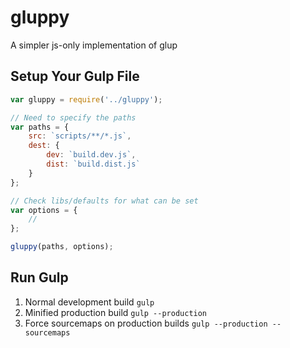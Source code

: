 # gluppy
A simpler js-only implementation of glup

## Setup Your Gulp File
```javascript
var gluppy = require('../gluppy');

// Need to specify the paths
var paths = {
    src: `scripts/**/*.js`,
    dest: {
        dev: `build.dev.js`,
        dist: `build.dist.js`
    }
};

// Check libs/defaults for what can be set
var options = {
    //
};

gluppy(paths, options);
```

## Run Gulp

1. Normal development build `gulp`
2. Minified production build `gulp --production`
3. Force sourcemaps on production builds `gulp --production --sourcemaps`
